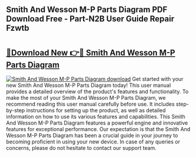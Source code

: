 ## Smith And Wesson M-P Parts Diagram PDF Download Free - Part-N2B User Guide Repair Fzwtb

# <h2><a href="http://dft6yx.blite.top/?on=Smith+And+Wesson+M-P+Parts+Diagram">🔗Download New 👉🔴 Smith And Wesson M-P Parts Diagram</a></h2>

[![Smith And Wesson M-P Parts Diagram download](https://i.imgur.com/lujVjoI.png)](http://dft6yx.blite.top/?on=Smith+And+Wesson+M-P+Parts+Diagram)
Get started with your new Smith And Wesson M-P Parts Diagram today! This user manual provides a detailed overview of the product's features and functionality. To make the most of your Smith And Wesson M-P Parts Diagram, we recommend reading this user manual carefully before use. It includes step-by-step instructions for setting up the product, as well as detailed information on how to use its various features and capabilities. This Smith And Wesson M-P Parts Diagram features a powerful engine and innovative features for exceptional performance. Our expectation is that the Smith And Wesson M-P Parts Diagram has been a crucial guide in your journey to becoming proficient in using your new device. In case of any queries or concerns, please do not hesitate to contact our support team.
